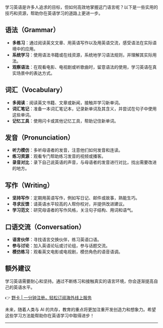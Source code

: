 学习英语是许多人追求的目标，但如何高效地掌握这门语言呢？以下是一些实用的技巧和资源，帮助你在英语学习的道路上更进一步。

## 语法（Grammar）

- **多练习**：通过阅读英文文章、用英语写作以及用英语交流，感受语法在实际语境中的应用。
- **系统学习**：使用语法书籍或在线资源，系统地学习语法规则，并理解其实际用法。
- **观察语法**：在观看电影、电视剧或听歌曲时，留意语法的使用，学习英语在真实场景中的表达方式。

## 词汇（Vocabulary）

- **多阅读**：阅读英文书籍、文章或新闻，接触并学习新单词。
- **词汇笔记**：准备一本词汇笔记本，记录新单词及其含义，并尝试在句子中使用这些单词。
- **记忆工具**：使用闪卡或其他记忆工具，帮助记住新单词。

## 发音（Pronunciation）

- **听力模仿**：多听母语者的发音，注意他们如何发音和连读。
- **练习资源**：观看专门帮助练习发音的视频或播客。
- **录音对比**：录下自己说英语的声音，与母语者的发音进行对比，找出需要改进的地方。

## 写作（Writing）

- **坚持写作**：定期用英语写作，例如写日记、邮件或故事，熟能生巧。
- **寻求反馈**：请英语水平较高的人帮你校对，并提供改进建议。
- **学习范文**：研究母语者的写作风格，关注句子结构、用词和语气。

## 口语交流（Conversation）

- **语言伙伴**：寻找语言交换伙伴，练习英语口语。
- **参与讨论**：加入英语论坛或讨论组，参与话题交流。
- **模仿练习**：观看英文电影或电视剧，模仿角色的语音语调。

## 额外建议

学习英语需要耐心和坚持。通过不断练习和接触真实的语言环境，你会逐渐提高自己的英语水平。

👉 [野卡 | 一分钟注册，轻松订阅海外线上服务](https://bit.ly/bewildcard)

未来，随着人类与 AI 的共存，教育的重点将更加注重开发创造力和想象力。希望这些学习方法能帮助你在英语学习中取得进步！

---